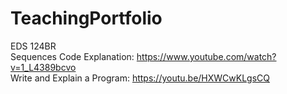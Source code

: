 # TeachingPortfolio

EDS 124BR <br/> 
Sequences Code Explanation: https://www.youtube.com/watch?v=1_L4389bcvo <br/>
Write and Explain a Program: https://youtu.be/HXWCwKLgsCQ
